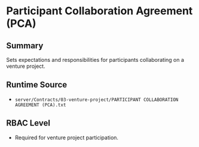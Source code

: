# Participant Collaboration Agreement (PCA)

## Summary
Sets expectations and responsibilities for participants collaborating on a venture project.

## Runtime Source
- `server/Contracts/03-venture-project/PARTICIPANT COLLABORATION AGREEMENT (PCA).txt`

## RBAC Level
- Required for venture project participation.

